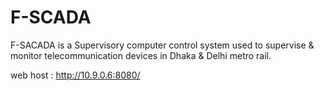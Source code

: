 # F-SCADA
F-SACADA is a Supervisory computer control system used to supervise &amp; monitor telecommunication devices in Dhaka &amp; Delhi metro rail.


web host : http://10.9.0.6:8080/
